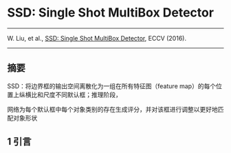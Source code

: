 # SSD: Single Shot MultiBox Detector

---

W. Liu, et al., [SSD: Single Shot MultiBox Detector][ssd], ECCV (2016).

[ssd]: https://arxiv.org/abs/1512.02325 "SSD: Single Shot MultiBox Detector"

---

## 摘要

SSD：将边界框的输出空间离散化为一组在所有特征图（feature map）的每个位置上纵横比和尺度不同默认框；推理阶段，

网络为每个默认框中每个对象类别的存在生成评分，并对该框进行调整以更好地匹配对象形状


## 1 引言
